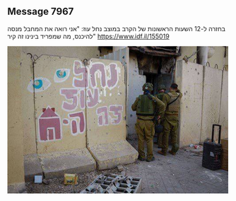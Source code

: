 ## Message 7967

בחזרה ל-12 השעות הראשונות של הקרב במוצב נחל עוז:
"אני רואה את המחבל מנסה להיכנס, מה שמפריד בינינו זה קיר"
https://www.idf.il/155019

![Photo](./7967/7967_photo.jpg)
